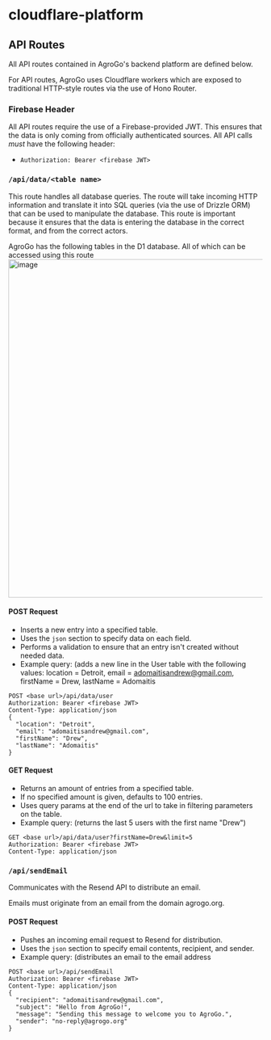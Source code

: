 # cloudflare-platform

## API Routes
All API routes contained in AgroGo's backend platform are defined below.

For API routes, AgroGo uses Cloudflare workers which are exposed to traditional HTTP-style routes via the use of Hono Router.

### Firebase Header
All API routes require the use of a Firebase-provided JWT. This ensures that the data is only coming from officially authenticated sources. All API calls _must_ have the following header:
- `Authorization: Bearer <firebase JWT>`

### `/api/data/<table name>`
This route handles all database queries. The route will take incoming HTTP information and translate it into SQL queries (via the use of Drizzle ORM) that can be used to manipulate the database. This route is important because it ensures that the data is entering the database in the correct format, and from the correct actors.

AgroGo has the following tables in the D1 database. All of which can be accessed using this route
<img width="1222" height="670" alt="image" src="https://github.com/user-attachments/assets/b1b393ba-7287-46c3-a4ec-18a1490092e3" />

#### POST Request
- Inserts a new entry into a specified table.
- Uses the `json` section to specify data on each field.
- Performs a validation to ensure that an entry isn't created without needed data.
- Example query: (adds a new line in the User table with the following values: location = Detroit, email = adomaitisandrew@gmail.com, firstName = Drew, lastName = Adomaitis
```
POST <base url>/api/data/user
Authorization: Bearer <firebase JWT>
Content-Type: application/json
{
  "location": "Detroit",
  "email": "adomaitisandrew@gmail.com",
  "firstName": "Drew",
  "lastName": "Adomaitis"
}
```

#### GET Request
- Returns an amount of entries from a specified table.
- If no specified amount is given, defaults to 100 entries.
- Uses query params at the end of the url to take in filtering parameters on the table.
- Example query: (returns the last 5 users with the first name "Drew")
```
GET <base url>/api/data/user?firstName=Drew&limit=5
Authorization: Bearer <firebase JWT>
Content-Type: application/json
```

### `/api/sendEmail`
Communicates with the Resend API to distribute an email.

Emails must originate from an email from the domain agrogo.org.

#### POST Request
- Pushes an incoming email request to Resend for distribution.
- Uses the `json` section to specify email contents, recipient, and sender.
- Example query: (distributes an email to the email address 
```
POST <base url>/api/sendEmail
Authorization: Bearer <firebase JWT>
Content-Type: application/json
{
  "recipient": "adomaitisandrew@gmail.com",
  "subject": "Hello from AgroGo!",
  "message": "Sending this message to welcome you to AgroGo.",
  "sender": "no-reply@agrogo.org"
}
```
